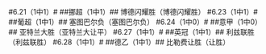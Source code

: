 ﻿#6.21（1中1）#
##挪超（1中1）##
博德闪耀胜（博德闪耀胜）
#6.23（1中1）#
##葡超（1中1）##
塞图巴尔负（塞图巴尔负）
#6.24（1中0）#
##意甲（1中0）##
亚特兰大胜（亚特兰大让平）
#6.27（1中1）#
##英冠（1中1）##
利兹联胜（利兹联胜）
#6.28（1中1）#
##德乙（1中1）##
比勒费让胜（让胜）